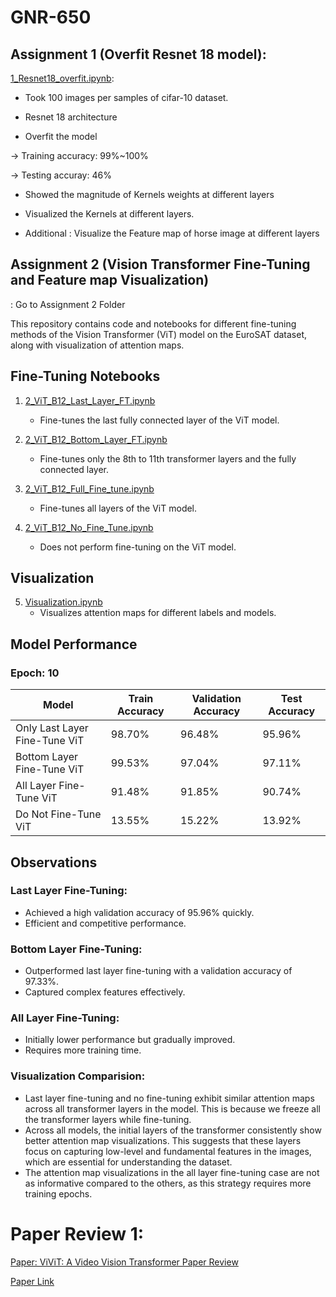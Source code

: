 # GNR-650

## Assignment 1 (Overfit Resnet 18 model):  

[1_Resnet18_overfit.ipynb](1_Resnet18_overfit.ipynb):

- Took 100 images per samples of cifar-10 dataset.

- Resnet 18 architecture

- Overfit the model

-> Training accuracy: 99%~100%

-> Testing accuray: 46%

- Showed the magnitude of Kernels weights at different layers

- Visualized the Kernels at different layers.

- Additional : Visualize the Feature map of horse image at different layers


## Assignment 2 (Vision Transformer Fine-Tuning and Feature map Visualization)
: Go to Assignment 2 Folder

This repository contains code and notebooks for different fine-tuning methods of the Vision Transformer (ViT) model on the EuroSAT dataset, along with visualization of attention maps.

## Fine-Tuning Notebooks

1. [2_ViT_B12_Last_Layer_FT.ipynb](Assignment_2/2_ViT_B12_Last_Layer_FT.ipynb)
   - Fine-tunes the last fully connected layer of the ViT model.

2. [2_ViT_B12_Bottom_Layer_FT.ipynb](Assignment_2/2_ViT_B12_Bottom_Layer_FT.ipynb)
   - Fine-tunes only the 8th to 11th transformer layers and the fully connected layer.

3. [2_ViT_B12_Full_Fine_tune.ipynb](Assignment_2/2_ViT_B12_Full_Fine_tune.ipynb)
   - Fine-tunes all layers of the ViT model.

4. [2_ViT_B12_No_Fine_Tune.ipynb](Assignment_2/2_ViT_B12_No_Fine_Tune.ipynb)
   - Does not perform fine-tuning on the ViT model.

## Visualization

5. [Visualization.ipynb](Assignment_2/Visualization.ipynb)
   - Visualizes attention maps for different labels and models.

## Model Performance

### Epoch: 10

| Model                    | Train Accuracy | Validation Accuracy | Test Accuracy |
|--------------------------|----------------|----------------------|---------------|
| Only Last Layer Fine-Tune ViT | 98.70%         | 96.48%               | 95.96%        |
| Bottom Layer Fine-Tune ViT    | 99.53%         | 97.04%               | 97.11%        |
| All Layer Fine-Tune ViT       | 91.48%         | 91.85%               | 90.74%        |
| Do Not Fine-Tune ViT         | 13.55%         | 15.22%               | 13.92%        |

## Observations

### Last Layer Fine-Tuning:
- Achieved a high validation accuracy of 95.96% quickly.
- Efficient and competitive performance.

### Bottom Layer Fine-Tuning:
- Outperformed last layer fine-tuning with a validation accuracy of 97.33%.
- Captured complex features effectively.

### All Layer Fine-Tuning:
- Initially lower performance but gradually improved.
- Requires more training time.

### Visualization Comparision:

- Last layer fine-tuning and no fine-tuning exhibit similar attention maps across all transformer layers in the model. This is because we freeze all the transformer layers while fine-tuning.
- Across all models, the initial layers of the transformer consistently show better attention map visualizations. This suggests that these layers focus on capturing low-level and fundamental features in the images, which are essential for understanding the dataset.
- The attention map visualizations in the all layer fine-tuning case are not as informative compared to the others, as this strategy requires more training epochs.


# Paper Review 1:

[Paper: ViViT: A Video Vision Transformer Paper Review](GNR_650__Paper_Review_1.pdf)

[Paper Link](https://arxiv.org/abs/2103.15691)
